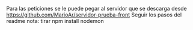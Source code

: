 Para las peticiones se le puede pegar al servidor que se descarga desde https://github.com/MarioAr/servidor-prueba-front
Seguir los pasos del readme 
nota: tirar npm install nodemon 
